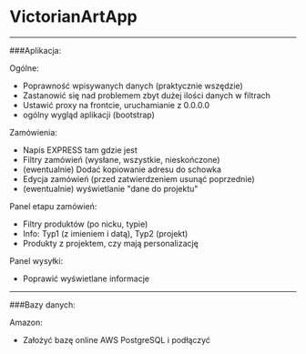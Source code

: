 # VictorianArtApp
_______________________
###Aplikacja:

Ogólne:
* Poprawność wpisywanych danych (praktycznie wszędzie)
* Zastanowić się nad problemem zbyt dużej ilości danych w filtrach
* Ustawić proxy na frontcie, uruchamianie z 0.0.0.0
* ogólny wygląd aplikacji (bootstrap)

Zamówienia:
* Napis EXPRESS tam gdzie jest
* Filtry zamówień (wysłane, wszystkie, nieskończone)
* (ewentualnie) Dodać kopiowanie adresu do schowka
* Edycja zamówień (przed zatwierdzeniem usunąć poprzednie)
* (ewentualnie) wyświetlanie "dane do projektu"

Panel etapu zamówień:
* Filtry produktów (po nicku, typie)
* Info: Typ1 (z imieniem i datą), Typ2 (projekt)
* Produkty z projektem, czy mają personalizację

Panel wysyłki:
* Poprawić wyświetlane informacje
_______________________
###Bazy danych:

Amazon:
* Założyć bazę online AWS PostgreSQL i podłączyć